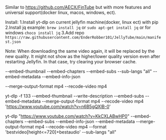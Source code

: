 Similar to https://github.com/AECX/FinTube but with more features and universal support(docker linux, macos, windows, ect).

Install:
1.Install yt-dlp on current jellyfin machine(docker, linux ect) with pip
2.Install jq example: ```brew install jq``` or ```sudo apt-get install jq``` or for windows ```choco install jq```
3.Add repo ```https://raw.githubusercontent.com/EnderRobber101/JellyTube/main/manifest.json```

Note:
When downloading the same video again, it will be replaced by the new quality. It might not show as the higher/lower quality version even after restarting Jellyfin. In that case, try clearing your browser cache.



--embed-thumbnail
--embed-chapters
--embed-subs
--sub-langs "all"
--embed-metadata
--embed-info-json 

--merge-output-format mp4 --recode-video mp4

yt-dlp -f 133 --embed-thumbnail --write-description --embed-subs --embed-metadata --merge-output-format mp4 --recode-video mp4 'https://www.youtube.com/watch?v=n6B5gQXlB-0'

yt-dlp "https://www.youtube.com/watch?v=KkCXLABwHP0" --embed-chapters --embed-subs --embed-info-json  --embed-metadata --merge-output-format mp4 --recode-video mp4 --format 'bestvideo[height<=720]+bestaudio' --sub-langs "all"
